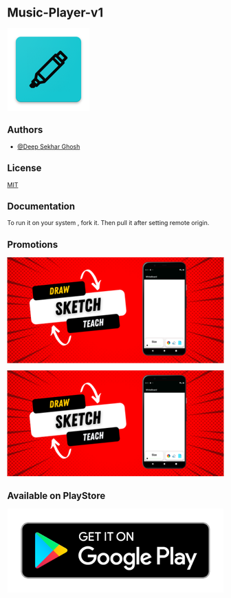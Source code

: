 # Music-Player-v1

![Logo](https://github.com/deep-sekhar/White-Board/blob/main/app/src/main/res/mipmap-xxxhdpi/ic_launcher_round.png?raw=true)

## Authors

- [@Deep Sekhar Ghosh](https://github.com/deep-sekhar)

  
## License

[MIT](https://choosealicense.com/licenses/mit/)

  
## Documentation

To run it on your system , fork it.
Then pull it after setting remote origin.

## Promotions

![Logo](https://github.com/deep-sekhar/White-Board/blob/main/PROMOTIONS/Cool!%20Fantastic!%20Amazing!%20-%20Awesome.png?raw=true)

[![Watch the video](https://github.com/deep-sekhar/White-Board/blob/main/PROMOTIONS/Cool!%20Fantastic!%20Amazing!%20-%20Awesome.png?raw=true)](https://www.youtube.com/watch?v=iP5rK4Xf7m8)

## Available on PlayStore
  
[![Music Player](https://github.com/deep-sekhar/Music-Player-v1/blob/main/playstore.png?raw=true)](https://play.google.com/store/apps/details?id=com.deepsekharghosh.whiteboard)